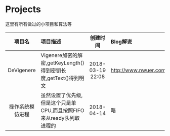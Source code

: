 # Projects
这里有所有做过的小项目和算法等


|项目名|项目描述|创建时间|Blog解说|
|:--:|:--|:--:|:--|
|DeVigenere|Vigenere加密的解密,getKeyLength()得到密钥长度,getText()得到明文|2018-03-19 22:08|http://www.nwuer.com/a/11|
|操作系统模仿进程|虽然设置了优先级,但是这个只是单CPU,而且按照FIFO来从ready队列取进程的|2018-04-14|略|
